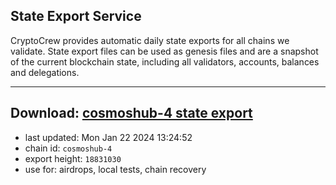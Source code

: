 ## State Export Service
CryptoCrew provides automatic daily state exports for all chains we validate. State export files can be used as genesis files and are a snapshot of the current blockchain state, including all validators, accounts, balances and delegations.

---
**Download: [cosmoshub-4 state export](https://dl.ccvalidators.com/SERVICE/cosmoshub/cosmoshub-4_export_18831030.json)**
---

- last updated: Mon Jan 22 2024 13:24:52
- chain id: `cosmoshub-4`
- export height: `18831030`
- use for: airdrops, local tests, chain recovery
